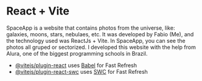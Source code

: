 # React + Vite

SpaceApp is a website that contains photos from the universe, like: galaxies, moons, stars, nebulaes, etc. It was developed by Fabio (Me), and the technology used was ReactJs + Vite. In SpaceApp, you can see the photos all gruped or sectorized.
I developed this website with the help from Alura, one of the biggest programming schools in Brazil.

- [@vitejs/plugin-react](https://github.com/vitejs/vite-plugin-react/blob/main/packages/plugin-react/README.md) uses [Babel](https://babeljs.io/) for Fast Refresh
- [@vitejs/plugin-react-swc](https://github.com/vitejs/vite-plugin-react-swc) uses [SWC](https://swc.rs/) for Fast Refresh
